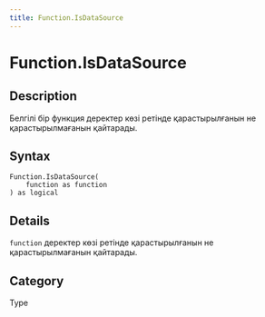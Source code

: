```yaml
---
title: Function.IsDataSource
---
```


# Function.IsDataSource


## Description

Белгілі бір функция деректер көзі ретінде қарастырылғанын не қарастырылмағанын қайтарады.


## Syntax

```powerquery
Function.IsDataSource(
    function as function
) as logical
```


## Details

<code>function</code> деректер көзі ретінде қарастырылғанын не қарастырылмағанын қайтарады.



## Category
Type
